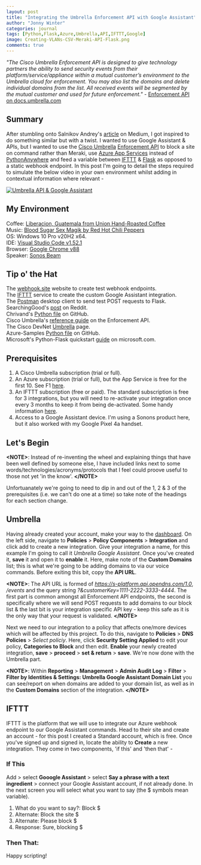 ```yaml
---
layout: post
title: "Integrating the Umbrella Enforcement API with Google Assistant"
author: "Jonny Winter"
categories: journal
tags: [Python,Flask,Azure,Umbrella,API,IFTTT,Google]
image: Creating-VLANs-CSV-Meraki-API-Flask.png
comments: true
---
```


*"The Cisco Umbrella Enforcement API is designed to give technology partners the ability to send security events from their platform/service/appliance within a mutual customer’s environment to the Umbrella cloud for enforcement. You may also list the domains and delete individual domains from the list. All received events will be segmented by the mutual customer and used for future enforcement."* - [Enforcement API on docs.umbrella.com](https://docs.umbrella.com/enforcement-api/docs)

## Summary

After stumbling onto Salnikov Andrey's [article](https://medium.com/@salnikov.andrei/hey-google-enable-my-meraki-guest-wifi-cc49bc01bc73) on Medium, I got inspired to do something similar but with a twist. I wanted to use Google Assistant & APIs, but I wanted to use the [Cisco Umbrella](https://umbrella.cisco.com/) [Enforcement API](https://docs.umbrella.com/enforcement-api/docs) to block a site on command rather than Meraki, use [Azure App Services](https://azure.microsoft.com/en-gb/services/app-service/) instead of [PythonAnywhere](https://www.pythonanywhere.com/) and feed a variable between [IFTTT](https://ifttt.com/) & [Flask](https://flask.palletsprojects.com/) as opposed to a static webhook endpoint. In this post I'm going to detail the steps required to simulate the below video in your own environment whilst adding in contextual information where relevant -

<a href="https://youtu.be/Bx4H-a5RQd8"><img alt="Umbrella API & Google Assistant" src="https://youtu.be/Bx4H-a5RQd8"/></a>

## My Environment

Coffee: [Liberacion, Guatemala from Union Hand-Roasted Coffee](https://unionroasted.com/products/bobolink-brazil)
<br>
Music: [Blood Sugar Sex Magik by Red Hot Chili Peppers](https://open.spotify.com/album/30Perjew8HyGkdSmqguYyg?si=aDM7FNXZQaK1flIO74GiCw)
<br>
OS: Windows 10 Pro v20H2 x64. 
<br>
IDE: [Visual Studio Code v1.52.1](https://code.visualstudio.com/)
<br>
Browser: [Google Chrome v88](https://www.google.com/intl/en_uk/chrome/)
<br>
Speaker: [Sonos Beam](https://www.sonos.com/en-gb/shop/beam.html)

## Tip o' the Hat

The [webhook.site](https://webhook.site) website to create test webhook endpoints.
<br>
The [IFTTT](https://ifttt.com) service to create the custom Google Assistant integration.
<br>
The [Postman](https://www.postman.com/) desktop client to send test POST requests to Flask.
<br>
SearchingGood's [post](https://www.reddit.com/r/ifttt/comments/871r0i/example_of_a_working_json_body_in_webhooks_with/) on Reddit.
<br>
Chrivand's [Python file](https://github.com/chrivand/UmbrellaPythonSamples/blob/master/UmbrellaEnforcementPostRequest.py) on GitHub.
<br>
Cisco Umbrella's [reference guide](https://docs.umbrella.com/enforcement-api/reference) on the Enforcement API.
<br>
The Cisco DevNet [Umbrella](https://developer.cisco.com/umbrella/) page.
<br>
Azure-Samples [Python file](https://github.com/Azure-Samples/python-docs-hello-world/blob/master/app.py) on GitHub.
<br>
Microsoft's Python-Flask quickstart [guide](https://docs.microsoft.com/en-gb/azure/app-service/quickstart-python?tabs=bash&pivots=python-framework-flask) on microsoft.com.

## Prerequisites

1. A Cisco Umbrella subscription (trial or full).
2. An Azure subscription (trial or full), but the App Service is free for the first 10. See F1 [here](https://azure.microsoft.com/en-gb/pricing/details/app-service/windows/).
3. An IFTTT subscription (free or paid). The standard subscription is free for 3 integrations, but you will need to re-activate your integration once every 3 months to keep it from being de-activated. Some handy information [here](https://help.ifttt.com/hc/en-us/articles/360053706813-IFTTT-Plans-at-a-glance).
4. Access to a Google Assistant device. I'm using a Sonons product here, but it also worked with my Google Pixel 4a handset.

## Let's Begin

**&lt;NOTE>**: Instead of re-inventing the wheel and explaining things that have been well defined by someone else, I have included links next to some words/technologies/acronyms/protocols that I feel could proove useful to those not yet 'in the know'. **&lt;/NOTE>**

Unfortuanately we're going to need to dip in and out of the 1, 2 & 3 of the prerequisites (i.e. we can't do one at a time) so take note of the headings for each section change.

## Umbrella

Having already created your account, make your way to the [dashboard](https://dashboard.umbrella.com). On the left side, navigate to **Policies** > **Policy Components** > **Integration** and click add to create a new integration. Give your integration a name, for this example I'm going to call it *Umbrella Google Assistant*. Once you've created it, **save** it and open it to **enable** it. Here, make note of the **Custom Domains** list; this is what we're going to be adding domains to via our voice commands. Before exiting this bit, copy the **API URL**.

**&lt;NOTE>**: The API URL is formed of *https://s-platform.api.opendns.com/1.0*, */events* and the query string *?&customerKey=1111-2222-3333-4444*. The first part is common amongst all Enforcement API endpoints, the second is specifically where we will send POST requests to add domains to our block list & the last bit is your integration specific API key - keep this safe as it is the only way that your request is validated. **&lt;/NOTE>**

Next we need to our integration to a policy that affects one/more devices which will be affected by this project. To do this, navigate to **Policies** > **DNS Policies** > *Select policiy*. Here, click **Security Setting Applied** to edit your policy, **Categories to Block** and then edit. **Enable** your newly created integration, **save** > **proceed** > **set & return** > **save**. We're now done with the Umbrella part.

**&lt;NOTE>**: Within **Reporting** > **Management** > **Admin Audit Log** > **Filter** > **Filter by Identities & Settings: Umbrella Google Assistant Domain List** you can see/report on when domains are added to your domain list, as well as in the **Custom Domains** section of the integration. **&lt;/NOTE>**

## IFTTT

IFTTT is the platform that we will use to integrate our Azure webhook endpoint to our Google Assistant commands. Head to their site and create an account - for this post I created a Standard account, which is free. Once you've signed up and signed in, locate the ability to **Create** a new integration. They come in two components, 'if this' and 'then that' - 

### If This
Add > select **Gooogle Assistant** > select **Say a phrase with a text ingredient** > connect your Google Assistant account, if not already done. In the next screen you will select what you want to say (the $ symbols mean variable). 
1. What do you want to say?: Block $
2. Alternate: Block the site $
3. Alternate: Please block $
4. Response: Sure, blocking $

### Then That: 

Happy scripting!
